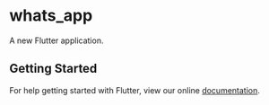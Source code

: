 # whats_app

A new Flutter application.

## Getting Started

For help getting started with Flutter, view our online
[documentation](https://flutter.io/).
